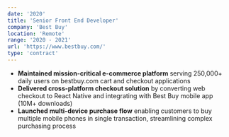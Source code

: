 ```yaml
---
date: '2020'
title: 'Senior Front End Developer'
company: 'Best Buy'
location: 'Remote'
range: '2020 - 2021'
url: 'https://www.bestbuy.com/'
type: 'contract'
---
```


- **Maintained mission-critical e-commerce platform** serving 250,000+ daily users on bestbuy.com cart and checkout applications
- **Delivered cross-platform checkout solution** by converting web checkout to React Native and integrating with Best Buy mobile app (10M+ downloads)
- **Launched multi-device purchase flow** enabling customers to buy multiple mobile phones in single transaction, streamlining complex purchasing process
